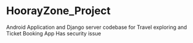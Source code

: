 # HoorayZone_Project
Android Application and Django server codebase for Travel exploring and Ticket Booking App
Has security issue
